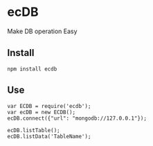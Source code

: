 # ecDB
Make DB operation Easy

## Install
```shell
npm install ecdb
```

## Use
```shell
var ECDB = require('ecdb');
var ecDB = new ECDB();
ecDB.connect({"url": "mongodb://127.0.0.1"});

ecDB.listTable();
ecDB.listData('TableName');
```

